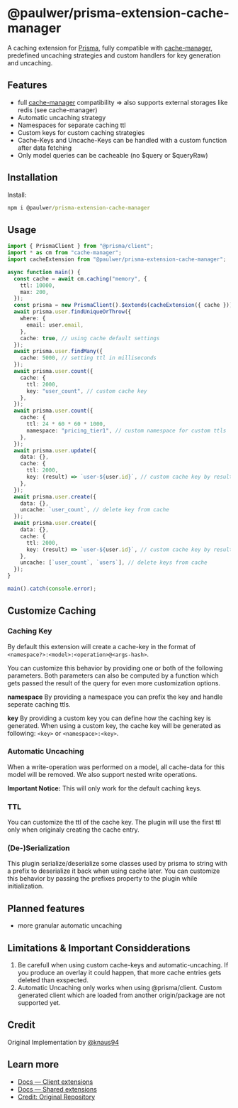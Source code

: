 # @paulwer/prisma-extension-cache-manager

A caching extension for [Prisma](https://www.prisma.io/), fully compatible with [cache-manager](https://www.npmjs.com/package/cache-manager), predefined uncaching strategies and custom handlers for key generation and uncaching.

## Features

- full [cache-manager](https://www.npmjs.com/package/cache-manager) compatibility => also supports external storages like redis (see cache-manager)
- Automatic uncaching strategy
- Namespaces for separate caching ttl
- Custom keys for custom caching strategies
- Cache-Keys and Uncache-Keys can be handled with a custom function after data fetching
- Only model queries can be cacheable (no $query or $queryRaw)

## Installation

Install:

```cmd
npm i @paulwer/prisma-extension-cache-manager
```

## Usage

```typescript
import { PrismaClient } from "@prisma/client";
import * as cm from "cache-manager";
import cacheExtension from "@paulwer/prisma-extension-cache-manager";

async function main() {
  const cache = await cm.caching("memory", {
    ttl: 10000,
    max: 200,
  });
  const prisma = new PrismaClient().$extends(cacheExtension({ cache }));
  await prisma.user.findUniqueOrThrow({
    where: {
      email: user.email,
    },
    cache: true, // using cache default settings
  });
  await prisma.user.findMany({
    cache: 5000, // setting ttl in milliseconds
  });
  await prisma.user.count({
    cache: {
      ttl: 2000,
      key: "user_count", // custom cache key
    },
  });
  await prisma.user.count({
    cache: {
      ttl: 24 * 60 * 60 * 1000,
      namespace: "pricing_tier1", // custom namespace for custom ttls
    },
  });
  await prisma.user.update({
    data: {},
    cache: {
      ttl: 2000,
      key: (result) => `user-${user.id}`, // custom cache key by result (There will be no reading from the cache, only a write down)
    },
  });
  await prisma.user.create({
    data: {},
    uncache: `user_count`, // delete key from cache
  });
  await prisma.user.create({
    data: {},
    cache: {
      ttl: 2000,
      key: (result) => `user-${user.id}`, // custom cache key by result (There will be no reading from the cache, only a write down)
    },
    uncache: [`user_count`, `users`], // delete keys from cache
  });
}

main().catch(console.error);
```

## Customize Caching

### Caching Key

By default this extension will create a cache-key in the format of `<namespace?>:<model>:<operation>@<args-hash>`.

You can customize this behavior by providing one or both of the following parameters. Both parameters can also be computed by a function which gets passed the result of the query for even more customization options.

**namespace** By providing a namespace you can prefix the key and handle seperate caching ttls.

**key** By providing a custom key you can define how the caching key is generated. When using a custom key, the cache key will be generated as following: `<key>` or `<namespace>:<key>`.

### Automatic Uncaching

When a write-operation was performed on a model, all cache-data for this model will be removed. We also support nested write operations.

**Important Notice:** This will only work for the default caching keys.

### TTL

You can customize the ttl of the cache key. The plugin will use the first ttl only when originaly creating the cache entry.

### (De-)Serialization

This plugin serialize/deserialize some classes used by prisma to string with a prefix to deserialize it back when using cache later. You can customize this behavior by passing the prefixes property to the plugin while initialization.

## Planned features

- more granular automatic uncaching

## Limitations & Important Considderations

1. Be carefull when using custom cache-keys and automatic-uncaching. If you produce an overlay it could happen, that more cache entries gets deleted than exspected.
2. Automatic Uncaching only works when using @prisma/client. Custom generated client which are loaded from another origin/package are not supported yet.

## Credit

Original Implementation by [@knaus94](https://github.com/knaus94)

## Learn more

- [Docs — Client extensions](https://www.prisma.io/docs/concepts/components/prisma-client/client-extensions)
- [Docs — Shared extensions](https://www.prisma.io/docs/concepts/components/prisma-client/client-extensions/shared-extensions)
- [Credit: Original Repository](https://github.com/@knaus94/prisma-extension-cache-manager)
